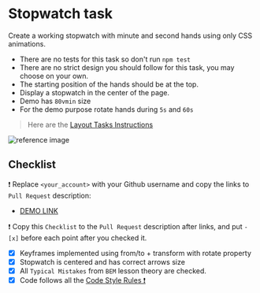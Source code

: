 # Stopwatch task

Create a working stopwatch with minute and second hands using only CSS animations.
- There are no tests for this task so don't run `npm test`
- There are no strict design you should follow for this task, you may choose on your own.
- The starting position of the hands should be at the top.
- Display a stopwatch in the center of the page.
- Demo has `80vmin` size
- For the demo purpose rotate hands during `5s` and `60s`

> Here are the [Layout Tasks Instructions](https://mate-academy.github.io/layout_task-guideline)

![reference image](reference.png)

## Checklist

❗️ Replace `<your_account>` with your Github username and copy the links to `Pull Request` description:
- [DEMO LINK](https://RSydorenko322.github.io/layout_stop-watch/)

❗️ Copy this `Checklist` to the `Pull Request` description after links, and put `- [x]` before each point after you checked it.

- [x] Keyframes implemented using from/to + transform with rotate property
- [x] Stopwatch is centered and has correct arrows size
- [x] All `Typical Mistakes` from `BEM` lesson theory are checked.
- [x] Code follows all the [Code Style Rules ❗️](https://mate-academy.github.io/layout_task-guideline/html-css-code-style-rules)
